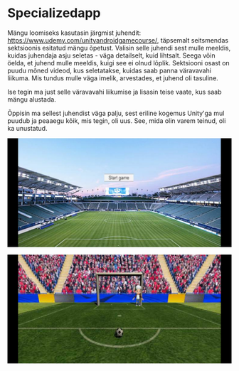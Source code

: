 # Specializedapp

Mängu loomiseks kasutasin järgmist juhendit: https://www.udemy.com/unityandroidgamecourse/, täpsemalt seitsmendas sektsioonis esitatud mängu õpetust.
Valisin selle juhendi sest mulle meeldis, kuidas juhendaja asju seletas - väga detailselt, kuid lihtsalt. Seega võin öelda, et juhend mulle meeldis, kuigi see ei olnud lõplik. Sektsiooni osast on puudu mõned videod, kus seletatakse, kuidas saab panna väravavahi liikuma. Mis tundus mulle väga imelik, arvestades, et juhend oli tasuline.

Ise tegin ma just selle väravavahi liikumise ja lisasin teise vaate, kus saab mängu alustada.

Õppisin ma sellest juhendist väga palju, sest eriline kogemus Unity'ga mul puudub ja peaaegu kõik, mis tegin, oli uus. See, mida olin varem teinud, oli ka unustatud.

![start_game_view](start_game_view.jpg)

![game_view](game_view.jpg)
